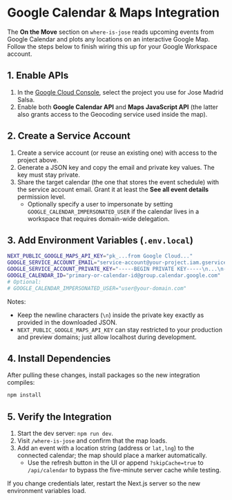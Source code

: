 # Google Calendar & Maps Integration

The **On the Move** section on `where-is-jose` reads upcoming events from Google Calendar and plots any locations on an interactive Google Map. Follow the steps below to finish wiring this up for your Google Workspace account.

## 1. Enable APIs

1. In the [Google Cloud Console](https://console.cloud.google.com/), select the project you use for Jose Madrid Salsa.
2. Enable both **Google Calendar API** and **Maps JavaScript API** (the latter also grants access to the Geocoding service used inside the map).

## 2. Create a Service Account

1. Create a service account (or reuse an existing one) with access to the project above.
2. Generate a JSON key and copy the email and private key values. The key must stay private.
3. Share the target calendar (the one that stores the event schedule) with the service account email. Grant it at least the **See all event details** permission level.  
   - Optionally specify a user to impersonate by setting `GOOGLE_CALENDAR_IMPERSONATED_USER` if the calendar lives in a workspace that requires domain-wide delegation.

## 3. Add Environment Variables (`.env.local`)

```bash
NEXT_PUBLIC_GOOGLE_MAPS_API_KEY="pk_...from Google Cloud..."
GOOGLE_SERVICE_ACCOUNT_EMAIL="service-account@your-project.iam.gserviceaccount.com"
GOOGLE_SERVICE_ACCOUNT_PRIVATE_KEY="-----BEGIN PRIVATE KEY-----\n...\n-----END PRIVATE KEY-----\n"
GOOGLE_CALENDAR_ID="primary-or-calendar-id@group.calendar.google.com"
# Optional:
# GOOGLE_CALENDAR_IMPERSONATED_USER="user@your-domain.com"
```

Notes:

- Keep the newline characters (`\n`) inside the private key exactly as provided in the downloaded JSON.
- `NEXT_PUBLIC_GOOGLE_MAPS_API_KEY` can stay restricted to your production and preview domains; just allow localhost during development.

## 4. Install Dependencies

After pulling these changes, install packages so the new integration compiles:

```bash
npm install
```

## 5. Verify the Integration

1. Start the dev server: `npm run dev`.
2. Visit `/where-is-jose` and confirm that the map loads.
3. Add an event with a location string (address or `lat,lng`) to the connected calendar; the map should place a marker automatically.  
   - Use the refresh button in the UI or append `?skipCache=true` to `/api/calendar` to bypass the five-minute server cache while testing.

If you change credentials later, restart the Next.js server so the new environment variables load.
